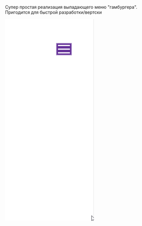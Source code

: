 Супер простая реализация выпадающего меню "гамбургера".
Пригодится для быстрой разработки/вертски

![](img/menu.gif)
